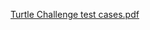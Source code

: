 [Turtle Challenge test cases.pdf](https://github.com/arathyvijayan95/Turtle-Challenge/files/13709487/Turtle.Challenge.test.cases.pdf)
